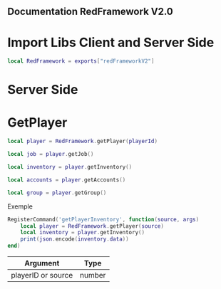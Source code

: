## Documentation RedFramework V2.0

# Import Libs Client and Server Side

```lua
local RedFramework = exports["redFrameworkV2"]
```

# Server Side

# GetPlayer
```lua
local player = RedFramework.getPlayer(playerId)
```

```lua
local job = player.getJob()
```
```lua
local inventory = player.getInventory()
```
```lua
local accounts = player.getAccounts()
```
```lua
local group = player.getGroup()
```


Exemple
```lua
RegisterCommand('getPlayerInventory', function(source, args)  
    local player = RedFramework.getPlayer(source)
    local inventory = player.getInventory()
    print(json.encode(inventory.data))
end)
```

| Argument           | Type   |
|--------------------|--------|
| playerID or source | number |
